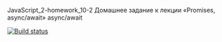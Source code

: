 JavaScript_2-homework_10-2 Домашнее задание к лекции «Promises, async/await» async/await

[![Build status](https://ci.appveyor.com/api/projects/status/944vifb9f8oilrsh?svg=true)](https://ci.appveyor.com/project/AleksandrPetrov89/javascript-2-homework-10-2)